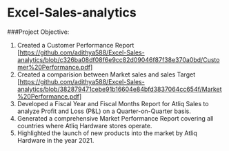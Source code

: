 # Excel-Sales-analytics
###Project Objective:
 1. Created a Customer Performance Report [https://github.com/adithya588/Excel-Sales-analytics/blob/c326ba08df08f6e9cc82d09046f87f38e370a0bd/Customer%20Performance.pdf]
 2. Created a comparision between Market sales and sales Target [https://github.com/adithya588/Excel-Sales-analytics/blob/382879471cebe91b16604e84bfd3837064cc654f/Market%20Performance.pdf] 
 3. Developed a Fiscal Year and Fiscal Months Report for Atliq Sales to analyze Profit and Loss (P&L) on a Quarter-on-Quarter basis.
 4. Generated a comprehensive Market Performance Report covering all countries where Atliq Hardware stores operate.
 5. Highlighted the launch of new products into the market by Atliq Hardware in the year 2021.
